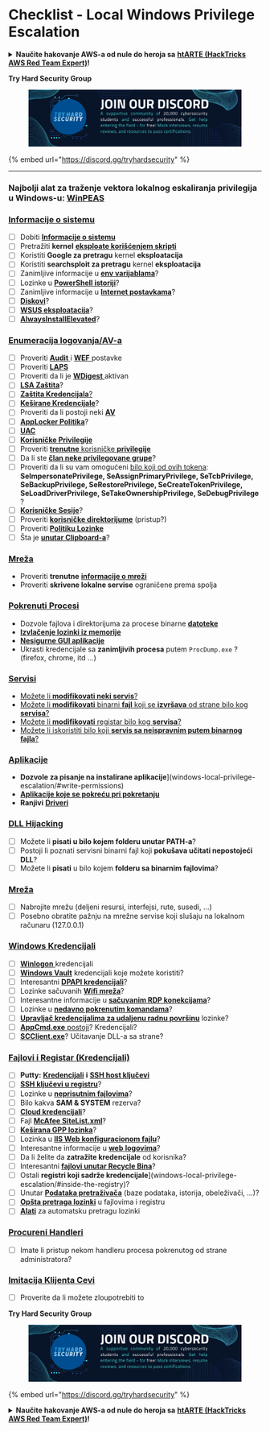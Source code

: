 # Checklist - Local Windows Privilege Escalation

<details>

<summary><strong>Naučite hakovanje AWS-a od nule do heroja sa</strong> <a href="https://training.hacktricks.xyz/courses/arte"><strong>htARTE (HackTricks AWS Red Team Expert)</strong></a><strong>!</strong></summary>

Drugi načini podrške HackTricks-u:

* Ako želite da vidite **vašu kompaniju reklamiranu na HackTricks-u** ili **preuzmete HackTricks u PDF formatu** Proverite [**PLANOVE ZA PRIJAVU**](https://github.com/sponsors/carlospolop)!
* Nabavite [**zvanični PEASS & HackTricks swag**](https://peass.creator-spring.com)
* Otkrijte [**Porodicu PEASS**](https://opensea.io/collection/the-peass-family), našu kolekciju ekskluzivnih [**NFT-ova**](https://opensea.io/collection/the-peass-family)
* **Pridružite se** 💬 [**Discord grupi**](https://discord.gg/hRep4RUj7f) ili [**telegram grupi**](https://t.me/peass) ili nas **pratite** na **Twitter-u** 🐦 [**@carlospolopm**](https://twitter.com/hacktricks\_live)**.**
* **Podelite svoje hakovanje trikove slanjem PR-ova na** [**HackTricks**](https://github.com/carlospolop/hacktricks) i [**HackTricks Cloud**](https://github.com/carlospolop/hacktricks-cloud) github repozitorijume.

</details>

**Try Hard Security Group**

<figure><img src="../.gitbook/assets/telegram-cloud-document-1-5159108904864449420.jpg" alt=""><figcaption></figcaption></figure>

{% embed url="https://discord.gg/tryhardsecurity" %}

***

### **Najbolji alat za traženje vektora lokalnog eskaliranja privilegija u Windows-u:** [**WinPEAS**](https://github.com/carlospolop/privilege-escalation-awesome-scripts-suite/tree/master/winPEAS)

### [Informacije o sistemu](windows-local-privilege-escalation/#system-info)

* [ ] Dobiti [**Informacije o sistemu**](windows-local-privilege-escalation/#system-info)
* [ ] Pretražiti **kernel** [**eksploate korišćenjem skripti**](windows-local-privilege-escalation/#version-exploits)
* [ ] Koristiti **Google za pretragu** kernel **eksploatacija**
* [ ] Koristiti **searchsploit za pretragu** kernel **eksploatacija**
* [ ] Zanimljive informacije u [**env varijablama**](windows-local-privilege-escalation/#environment)?
* [ ] Lozinke u [**PowerShell istoriji**](windows-local-privilege-escalation/#powershell-history)?
* [ ] Zanimljive informacije u [**Internet postavkama**](windows-local-privilege-escalation/#internet-settings)?
* [ ] [**Diskovi**](windows-local-privilege-escalation/#drives)?
* [ ] [**WSUS eksploatacija**](windows-local-privilege-escalation/#wsus)?
* [ ] [**AlwaysInstallElevated**](windows-local-privilege-escalation/#alwaysinstallelevated)?

### [Enumeracija logovanja/AV-a](windows-local-privilege-escalation/#enumeration)

* [ ] Proveriti [**Audit** ](windows-local-privilege-escalation/#audit-settings)i [**WEF** ](windows-local-privilege-escalation/#wef)postavke
* [ ] Proveriti [**LAPS**](windows-local-privilege-escalation/#laps)
* [ ] Proveriti da li je [**WDigest** ](windows-local-privilege-escalation/#wdigest)aktivan
* [ ] [**LSA Zaštita**](windows-local-privilege-escalation/#lsa-protection)?
* [ ] [**Zaštita Kredencijala**](windows-local-privilege-escalation/#credentials-guard)[?](windows-local-privilege-escalation/#cached-credentials)
* [ ] [**Keširane Kredencijale**](windows-local-privilege-escalation/#cached-credentials)?
* [ ] Proveriti da li postoji neki [**AV**](https://github.com/carlospolop/hacktricks/blob/rs/windows-hardening/windows-av-bypass/README.md)
* [ ] [**AppLocker Politika**](https://github.com/carlospolop/hacktricks/blob/rs/windows-hardening/authentication-credentials-uac-and-efs/README.md#applocker-policy)?
* [ ] [**UAC**](https://github.com/carlospolop/hacktricks/blob/rs/windows-hardening/authentication-credentials-uac-and-efs/uac-user-account-control/README.md)
* [ ] [**Korisničke Privilegije**](windows-local-privilege-escalation/#users-and-groups)
* [ ] Proveriti [**trenutne** korisničke **privilegije**](windows-local-privilege-escalation/#users-and-groups)
* [ ] Da li ste [**član neke privilegovane grupe**](windows-local-privilege-escalation/#privileged-groups)?
* [ ] Proveriti da li su vam omogućeni [bilo koji od ovih tokena](windows-local-privilege-escalation/#token-manipulation): **SeImpersonatePrivilege, SeAssignPrimaryPrivilege, SeTcbPrivilege, SeBackupPrivilege, SeRestorePrivilege, SeCreateTokenPrivilege, SeLoadDriverPrivilege, SeTakeOwnershipPrivilege, SeDebugPrivilege** ?
* [ ] [**Korisničke Sesije**](windows-local-privilege-escalation/#logged-users-sessions)?
* [ ] Proveriti [**korisničke direktorijume**](windows-local-privilege-escalation/#home-folders) (pristup?)
* [ ] Proveriti [**Politiku Lozinke**](windows-local-privilege-escalation/#password-policy)
* [ ] Šta je [**unutar Clipboard-a**](windows-local-privilege-escalation/#get-the-content-of-the-clipboard)?

### [Mreža](windows-local-privilege-escalation/#network)

* Proveriti **trenutne** [**informacije o mreži**](windows-local-privilege-escalation/#network)
* Proveriti **skrivene lokalne servise** ograničene prema spolja

### [Pokrenuti Procesi](windows-local-privilege-escalation/#running-processes)

* Dozvole fajlova i direktorijuma za procese binarne [**datoteke**](windows-local-privilege-escalation/#file-and-folder-permissions)
* [**Izvlačenje lozinki iz memorije**](windows-local-privilege-escalation/#memory-password-mining)
* [**Nesigurne GUI aplikacije**](windows-local-privilege-escalation/#insecure-gui-apps)
* Ukrasti kredencijale sa **zanimljivih procesa** putem `ProcDump.exe` ? (firefox, chrome, itd ...)

### [Servisi](windows-local-privilege-escalation/#services)

* [Možete li **modifikovati neki servis**?](windows-local-privilege-escalation/#permissions)
* [Možete li **modifikovati** binarni **fajl** koji se **izvršava** od strane bilo kog **servisa**?](windows-local-privilege-escalation/#modify-service-binary-path)
* [Možete li **modifikovati** registar bilo kog **servisa**?](windows-local-privilege-escalation/#services-registry-modify-permissions)
* [Možete li iskoristiti bilo koji **servis sa neispravnim putem binarnog fajla**?](windows-local-privilege-escalation/#unquoted-service-paths)

### [**Aplikacije**](windows-local-privilege-escalation/#applications)

* **Dozvole za pisanje na instalirane aplikacije**]\(windows-local-privilege-escalation/#write-permissions)
* [**Aplikacije koje se pokreću pri pokretanju**](windows-local-privilege-escalation/#run-at-startup)
* **Ranjivi** [**Driveri**](windows-local-privilege-escalation/#drivers)

### [DLL Hijacking](windows-local-privilege-escalation/#path-dll-hijacking)

* [ ] Možete li **pisati u bilo kojem folderu unutar PATH-a**?
* [ ] Postoji li poznati servisni binarni fajl koji **pokušava učitati nepostojeći DLL**?
* [ ] Možete li **pisati** u bilo kojem **folderu sa binarnim fajlovima**?

### [Mreža](windows-local-privilege-escalation/#network)

* [ ] Nabrojite mrežu (deljeni resursi, interfejsi, rute, susedi, ...)
* [ ] Posebno obratite pažnju na mrežne servise koji slušaju na lokalnom računaru (127.0.0.1)

### [Windows Kredencijali](windows-local-privilege-escalation/#windows-credentials)

* [ ] [**Winlogon** ](windows-local-privilege-escalation/#winlogon-credentials)kredencijali
* [ ] [**Windows Vault**](windows-local-privilege-escalation/#credentials-manager-windows-vault) kredencijali koje možete koristiti?
* [ ] Interesantni [**DPAPI kredencijali**](windows-local-privilege-escalation/#dpapi)?
* [ ] Lozinke sačuvanih [**Wifi mreža**](windows-local-privilege-escalation/#wifi)?
* [ ] Interesantne informacije u [**sačuvanim RDP konekcijama**](windows-local-privilege-escalation/#saved-rdp-connections)?
* [ ] Lozinke u [**nedavno pokrenutim komandama**](windows-local-privilege-escalation/#recently-run-commands)?
* [ ] [**Upravljač kredencijalima za udaljenu radnu površinu**](windows-local-privilege-escalation/#remote-desktop-credential-manager) lozinke?
* [ ] [**AppCmd.exe** postoji](windows-local-privilege-escalation/#appcmd-exe)? Kredencijali?
* [ ] [**SCClient.exe**](windows-local-privilege-escalation/#scclient-sccm)? Učitavanje DLL-a sa strane?

### [Fajlovi i Registar (Kredencijali)](windows-local-privilege-escalation/#files-and-registry-credentials)

* [ ] **Putty:** [**Kredencijali**](windows-local-privilege-escalation/#putty-creds) **i** [**SSH host ključevi**](windows-local-privilege-escalation/#putty-ssh-host-keys)
* [ ] [**SSH ključevi u registru**](windows-local-privilege-escalation/#ssh-keys-in-registry)?
* [ ] Lozinke u [**neprisutnim fajlovima**](windows-local-privilege-escalation/#unattended-files)?
* [ ] Bilo kakva **SAM & SYSTEM** rezerva?
* [ ] [**Cloud kredencijali**](windows-local-privilege-escalation/#cloud-credentials)?
* [ ] Fajl [**McAfee SiteList.xml**](windows-local-privilege-escalation/#mcafee-sitelist.xml)?
* [ ] [**Keširana GPP lozinka**](windows-local-privilege-escalation/#cached-gpp-pasword)?
* [ ] Lozinka u [**IIS Web konfiguracionom fajlu**](windows-local-privilege-escalation/#iis-web-config)?
* [ ] Interesantne informacije u [**web** **logovima**](windows-local-privilege-escalation/#logs)?
* [ ] Da li želite da **zatražite kredencijale** od korisnika?
* [ ] Interesantni [**fajlovi unutar Recycle Bina**](windows-local-privilege-escalation/#credentials-in-the-recyclebin)?
* [ ] Ostali **registri koji sadrže kredencijale**]\(windows-local-privilege-escalation/#inside-the-registry)?
* [ ] Unutar [**Podataka pretraživača**](windows-local-privilege-escalation/#browsers-history) (baze podataka, istorija, obeleživači, ...)?
* [ ] [**Opšta pretraga lozinki**](windows-local-privilege-escalation/#generic-password-search-in-files-and-registry) u fajlovima i registru
* [ ] [**Alati**](windows-local-privilege-escalation/#tools-that-search-for-passwords) za automatsku pretragu lozinki

### [Procureni Handleri](windows-local-privilege-escalation/#leaked-handlers)

* [ ] Imate li pristup nekom handleru procesa pokrenutog od strane administratora?

### [Imitacija Klijenta Cevi](windows-local-privilege-escalation/#named-pipe-client-impersonation)

* [ ] Proverite da li možete zloupotrebiti to

**Try Hard Security Group**

<figure><img src="../.gitbook/assets/telegram-cloud-document-1-5159108904864449420.jpg" alt=""><figcaption></figcaption></figure>

{% embed url="https://discord.gg/tryhardsecurity" %}

<details>

<summary><strong>Naučite hakovanje AWS-a od nule do heroja sa</strong> <a href="https://training.hacktricks.xyz/courses/arte"><strong>htARTE (HackTricks AWS Red Team Expert)</strong></a><strong>!</strong></summary>

Drugi načini podrške HackTricks-u:

* Ako želite da vidite svoju **kompaniju reklamiranu na HackTricks-u** ili da **preuzmete HackTricks u PDF formatu** proverite [**PLANOVE ZA PRIJAVU**](https://github.com/sponsors/carlospolop)!
* Nabavite [**zvanični PEASS & HackTricks swag**](https://peass.creator-spring.com)
* Otkrijte [**The PEASS Family**](https://opensea.io/collection/the-peass-family), našu kolekciju ekskluzivnih [**NFT-ova**](https://opensea.io/collection/the-peass-family)
* **Pridružite se** 💬 [**Discord grupi**](https://discord.gg/hRep4RUj7f) ili [**telegram grupi**](https://t.me/peass) ili nas **pratite** na **Twitteru** 🐦 [**@carlospolopm**](https://twitter.com/hacktricks\_live)**.**
* **Podelite svoje hakovanje trikove slanjem PR-ova na** [**HackTricks**](https://github.com/carlospolop/hacktricks) i [**HackTricks Cloud**](https://github.com/carlospolop/hacktricks-cloud) github repozitorijume.

</details>
